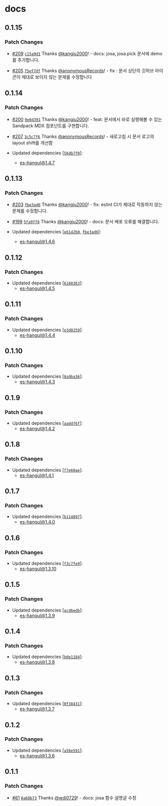 # docs

## 0.1.15

### Patch Changes

- [#209](https://github.com/toss/es-hangul/pull/209) [`c15a9d1`](https://github.com/toss/es-hangul/commit/c15a9d18cff0bc36f7672f3d6ab38e422a625d34) Thanks [@kangju2000](https://github.com/kangju2000)! - docs: josa, josa.pick 문서에 demo를 추가합니다.

- [#205](https://github.com/toss/es-hangul/pull/205) [`75ef7df`](https://github.com/toss/es-hangul/commit/75ef7dfb1e1e27f33cb3fb2e4ab3184b6d0901c6) Thanks [@anonymousRecords](https://github.com/anonymousRecords)! - fix : 문서 상단의 깃허브 아이콘이 제대로 보이지 않는 문제를 수정합니다

## 0.1.14

### Patch Changes

- [#200](https://github.com/toss/es-hangul/pull/200) [`9e6d391`](https://github.com/toss/es-hangul/commit/9e6d391a983eaf2b67bf00e92384839b8a60d8dd) Thanks [@kangju2000](https://github.com/kangju2000)! - feat: 문서에서 바로 실행해볼 수 있는 Sandpack MDX 컴포넌트를 구현합니다.

- [#207](https://github.com/toss/es-hangul/pull/207) [`3c5c7f6`](https://github.com/toss/es-hangul/commit/3c5c7f6176e4cc6902950191a5614b4b12789ded) Thanks [@anonymousRecords](https://github.com/anonymousRecords)! - 새로고침 시 문서 로고의 layout shift를 개선함

- Updated dependencies [[`56db7f0`](https://github.com/toss/es-hangul/commit/56db7f0140ee369fbe0dc2dad834e8d6a218a4ea)]:
  - es-hangul@1.4.7

## 0.1.13

### Patch Changes

- [#203](https://github.com/toss/es-hangul/pull/203) [`fbe3ad6`](https://github.com/toss/es-hangul/commit/fbe3ad67f4bd796773f60f0ab04359135b03d414) Thanks [@kangju2000](https://github.com/kangju2000)! - fix: eslint CI가 제대로 작동하지 않는 문제를 수정합니다.

- [#199](https://github.com/toss/es-hangul/pull/199) [`5fa97f8`](https://github.com/toss/es-hangul/commit/5fa97f825deaec03c42a9842a06ee262d0a8fd87) Thanks [@kangju2000](https://github.com/kangju2000)! - docs: 문서 배포 오류를 해결합니다.

- Updated dependencies [[`e6142b0`](https://github.com/toss/es-hangul/commit/e6142b04159133dbcab6f2771baa88adf7aa4a45), [`fbe3ad6`](https://github.com/toss/es-hangul/commit/fbe3ad67f4bd796773f60f0ab04359135b03d414)]:
  - es-hangul@1.4.6

## 0.1.12

### Patch Changes

- Updated dependencies [[`6160363`](https://github.com/toss/es-hangul/commit/6160363abea439cb2e320704fdb6b7b503b28961)]:
  - es-hangul@1.4.5

## 0.1.11

### Patch Changes

- Updated dependencies [[`e3d0259`](https://github.com/toss/es-hangul/commit/e3d0259561a0e14df13e1aea31ecc3c5c8253150)]:
  - es-hangul@1.4.4

## 0.1.10

### Patch Changes

- Updated dependencies [[`8a9ba36`](https://github.com/toss/es-hangul/commit/8a9ba364aa5debae204028b4b1cf1b2568575c0e)]:
  - es-hangul@1.4.3

## 0.1.9

### Patch Changes

- Updated dependencies [[`aaddf6f`](https://github.com/toss/es-hangul/commit/aaddf6f91a9c82a939cf333d29cdd875b358e8cd)]:
  - es-hangul@1.4.2

## 0.1.8

### Patch Changes

- Updated dependencies [[`f7e60ae`](https://github.com/toss/es-hangul/commit/f7e60aeca9f315ac1e34eba0a1f8a82f55d79956)]:
  - es-hangul@1.4.1

## 0.1.7

### Patch Changes

- Updated dependencies [[`b114897`](https://github.com/toss/es-hangul/commit/b1148973e6c2b640ce528fc8ba4b8e2e034b90de)]:
  - es-hangul@1.4.0

## 0.1.6

### Patch Changes

- Updated dependencies [[`f3c7fe9`](https://github.com/toss/es-hangul/commit/f3c7fe9f73138b932af817b8ac925d54c3283151)]:
  - es-hangul@1.3.10

## 0.1.5

### Patch Changes

- Updated dependencies [[`acd6edb`](https://github.com/toss/es-hangul/commit/acd6edb1d8aadced517f6b57a49c01152ff19d0a)]:
  - es-hangul@1.3.9

## 0.1.4

### Patch Changes

- Updated dependencies [[`b0e1184`](https://github.com/toss/es-hangul/commit/b0e1184204be0cb9f3c13937888c83c8a94e7ca6)]:
  - es-hangul@1.3.8

## 0.1.3

### Patch Changes

- Updated dependencies [[`0f38431`](https://github.com/toss/es-hangul/commit/0f38431ee611cb89c7e121fd02ab34f749a0c386)]:
  - es-hangul@1.3.7

## 0.1.2

### Patch Changes

- Updated dependencies [[`a56e591`](https://github.com/toss/es-hangul/commit/a56e5913bec1e0bb6d1462192ee01d14a00449d5)]:
  - es-hangul@1.3.6

## 0.1.1

### Patch Changes

- [#61](https://github.com/toss/es-hangul/pull/61) [`8a68b73`](https://github.com/toss/es-hangul/commit/8a68b739c4fc9d3762b711a39fe5a7820e34d13e) Thanks [@wdj0729](https://github.com/wdj0729)! - docs: josa 함수 설명글 수정
